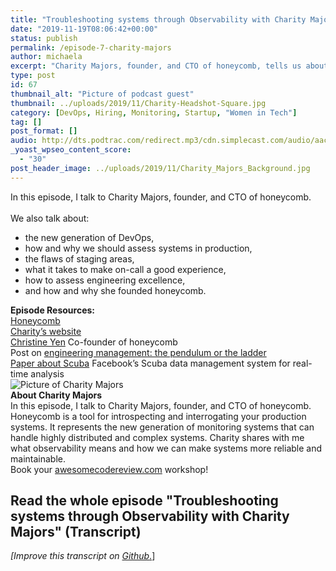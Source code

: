 ```yaml
---
title: "Troubleshooting systems through Observability with Charity Majors"
date: "2019-11-19T08:06:42+00:00"
status: publish
permalink: /episode-7-charity-majors
author: michaela
excerpt: "Charity Majors, founder, and CTO of honeycomb, tells us about the new generation of DevOps and observability."
type: post
id: 67
thumbnail_alt: "Picture of podcast guest"
thumbnail: ../uploads/2019/11/Charity-Headshot-Square.jpg
category: [DevOps, Hiring, Monitoring, Startup, "Women in Tech"]
tag: []
post_format: []
audio: http://dts.podtrac.com/redirect.mp3/cdn.simplecast.com/audio/aaca90/aaca909a-e34f-49ae-a86f-f59e4fa807f0/1d63a2c8-dfd9-464d-893b-8baf182cbe3b/charity-majors-episode-7-ready_tc.mp3
_yoast_wpseo_content_score:
  - "30"
post_header_image: ../uploads/2019/11/Charity_Majors_Background.jpg
---
```


<div class="episode-about">
In this episode, I talk to Charity Majors, founder, and CTO of honeycomb.
<br/> <br/>We also talk about:
<ul>
<li> the new generation of DevOps,</li>
<li> how and why we should assess systems in production,</li>
<li> the flaws of staging areas,</li>
<li> what it takes to make on-call a good experience,</li>
<li> how to assess engineering excellence,</li>
<li> and how and why she founded honeycomb.</li>
</ul>
</div>
<div class=" episode-links">
<b>Episode Resources:</b><br/>
<a href="https://www.honeycomb.io/">Honeycomb</a><br/>
<a href="https://charity.wtf/">Charity’s website</a><br/>
<a href="https://twitter.com/cyen">Christine Yen</a> Co-founder of honeycomb<br/>
Post on <a href="https://charity.wtf/2019/01/04/engineering-management-the-pendulum-or-the-ladder/">engineering management: the pendulum or the ladder</a><br/>
<a href="https://research.fb.com/wp-content/uploads/2016/11/scuba-diving-into-data-at-facebook.pdf">Paper about Scuba</a> Facebook’s Scuba data management system for real-time analysis<br/>
</div>

<div class="row pt-2 align-items-center">
<div class="col-4 guest-picture">
<img src="../uploads/2019/11/Charity-Headshot-Square.jpg" alt="Picture of Charity Majors"/>
</div>
<div class="col-8 guest-about">
<b>About Charity Majors</b><br/>
In this episode, I talk to Charity Majors, founder, and CTO of honeycomb. Honeycomb is a tool for introspecting and interrogating your production systems. It represents the new generation of monitoring systems that can handle highly distributed and complex systems. Charity shares with me what observability means and how we can make systems more reliable and maintainable.
</div>
</div>

<div class="sponsorship">
Book your <a href="https://www.michaelagreiler.com/workshops">awesomecodereview.com</a> workshop!
</div>

## Read the whole episode "Troubleshooting systems through Observability with Charity Majors" (Transcript)

_\[Improve this transcript on [Github](https://github.com/mgreiler/se-unlocked/tree/master/Transcripts)_[.](https://github.com/mgreiler/se-unlocked/tree/master/Transcripts)\]
